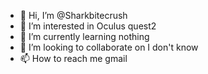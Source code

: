 - 👋 Hi, I’m @Sharkbitecrush
- 👀 I’m interested in Oculus quest2
- 🌱 I’m currently learning nothing 
- 💞️ I’m looking to collaborate on I don't know
- 📫 How to reach me gmail

<!---
Sharkbitecrush/Sharkbitecrush is a ✨ special ✨ repository because its `README.md` (this file) appears on your GitHub profile.
You can click the Preview link to take a look at your changes.
--->
